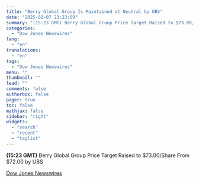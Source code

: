 ```yaml
---
title: "Berry Global Group Is Maintained at Neutral by UBS"
date: "2025-02-07 23:23:00"
summary: "(15:23 GMT) Berry Global Group Price Target Raised to $73.00/Share From $72.00 by UBS"
categories:
  - "Dow Jones Newswires"
lang:
  - "en"
translations:
  - "en"
tags:
  - "Dow Jones Newswires"
menu: ""
thumbnail: ""
lead: ""
comments: false
authorbox: false
pager: true
toc: false
mathjax: false
sidebar: "right"
widgets:
  - "search"
  - "recent"
  - "taglist"
---
```


**(15:23 GMT)** Berry Global Group Price Target Raised to $73.00/Share From $72.00 by UBS

[Dow Jones Newswires](https://www.tradingview.com/news/DJN_DN20250207007561:0/)
